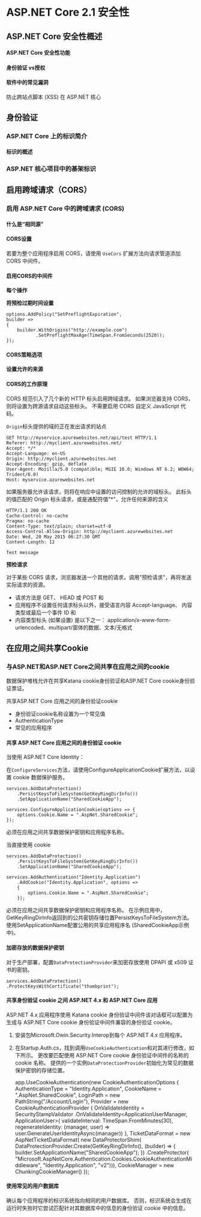 # ASP.NET Core 2.1 安全性 #

## ASP.NET Core 安全性概述 ##

#### ASP.NET Core 安全性功能 ####

#### 身份验证 vs授权 ####

#### 软件中的常见漏洞 ####

防止跨站点脚本 (XSS) 在 ASP.NET 核心

## 身份验证 ##

### ASP.NET Core 上的标识简介 ###

#### 标识的概述 ####

### ASP.NET 核心项目中的基架标识 ###

## 启用跨域请求（CORS） ##

### 启用 ASP.NET Core 中的跨域请求 (CORS) ###

#### 什么是“相同源” ####

#### CORS设置 ####

若要为整个应用程序启用 CORS，请使用 `UseCors` 扩展方法向请求管道添加 CORS 中间件。

#### 启用CORS的中间件 ####

**每个操作**

**将预检过期时间设置**

	options.AddPolicy("SetPreflightExpiration",
    builder =>
    {
        builder.WithOrigins("http://example.com")
               .SetPreflightMaxAge(TimeSpan.FromSeconds(2520));
    });

#### CORS策略选项 ####

**设置允许的来源**

#### CORS的工作原理 ####

CORS 规范引入了几个新的 HTTP 标头启用跨域请求。 如果浏览器支持 CORS，则将设置为跨源请求自动这些标头。 不需要启用 CORS 自定义 JavaScript 代码。

`Origin`标头提供的域的正在发出请求的站点

	GET http://myservice.azurewebsites.net/api/test HTTP/1.1
	Referer: http://myclient.azurewebsites.net/
	Accept: */*
	Accept-Language: en-US
	Origin: http://myclient.azurewebsites.net
	Accept-Encoding: gzip, deflate
	User-Agent: Mozilla/5.0 (compatible; MSIE 10.0; Windows NT 6.2; WOW64; Trident/6.0)
	Host: myservice.azurewebsites.net

如果服务器允许该请求，则将在响应中设置的访问控制的允许的域标头。 此标头的值匹配的 Origin 标头请求，或是通配符值"*"，允许任何来源的含义

	HTTP/1.1 200 OK
	Cache-Control: no-cache
	Pragma: no-cache
	Content-Type: text/plain; charset=utf-8
	Access-Control-Allow-Origin: http://myclient.azurewebsites.net
	Date: Wed, 20 May 2015 06:27:30 GMT
	Content-Length: 12
	
	Test message

**预检请求**

对于某些 CORS 请求，浏览器发送一个其他的请求，调用"预检请求"，再将发送实际请求的资源。

* 请求方法是 GET、 HEAD 或 POST 和
* 应用程序不设置任何请求标头以外，接受语言内容 Accept-language、 内容类型或最后一个事件 ID 和
* 内容类型标头 (如果设置) 是以下之一：
   application/x-www-form-urlencoded、multipart/窗体的数据、文本/无格式

## 在应用之间共享Cookie ##

### 与ASP.NET和ASP.NET Core之间共享在应用之间的cookie ###

数据保护堆栈允许在共享Katana cookie身份验证和ASP.NET Core cookie身份验证票证。

共享ASP.NET Core 应用之间的身份验证cookie

* 身份验证cookie名称设置为一个常见值
* AuthenticationType
* 常见的应用程序

#### 共享 ASP.NET Core 应用之间的身份验证 cookie ####

当使用 ASP.NET Core Identity：

在`ConfigureServices`方法，请使用ConfigureApplicationCookie扩展方法，以设置 cookie 数据保护服务。

	services.AddDataProtection()
	    .PersistKeysToFileSystem(GetKeyRingDirInfo())
	    .SetApplicationName("SharedCookieApp");
	
	services.ConfigureApplicationCookie(options => {
	    options.Cookie.Name = ".AspNet.SharedCookie";
	});

必须在应用之间共享数据保护密钥和应用程序名称。 

当直接使用 cookie

	services.AddDataProtection()
	    .PersistKeysToFileSystem(GetKeyRingDirInfo())
	    .SetApplicationName("SharedCookieApp");
	
	services.AddAuthentication("Identity.Application")
	    .AddCookie("Identity.Application", options =>
	    {
	        options.Cookie.Name = ".AspNet.SharedCookie";
	    });

必须在应用之间共享数据保护密钥和应用程序名称。 在示例应用中，GetKeyRingDirInfo返回到的公共密钥存储位置PersistKeysToFileSystem方法。 使用SetApplicationName配置公用的共享应用程序名 (SharedCookieApp示例中)。

#### 加密存放的数据保护密钥 ####

对于生产部署，配置`DataProtectionProvider`来加密存放使用 DPAPI 或 x509 证书的密钥。

	services.AddDataProtection()
    .ProtectKeysWithCertificate("thumbprint");

#### 共享身份验证 cookie 之间 ASP.NET 4.x 和 ASP.NET Core 应用 ####

ASP.NET 4.x 应用程序使用 Katana cookie 身份验证中间件该对话框可以配置为生成与 ASP.NET Core cookie 身份验证中间件兼容的身份验证 cookie。

1. 安装包Microsoft.Owin.Security.Interop到每个 ASP.NET 4.x 应用程序。
2. 在Startup.Auth.cs，找到调用`UseCookieAuthentication`和对其进行修改，如下所示。 更改要匹配使用 ASP.NET Core cookie 身份验证中间件的名称的 cookie 名称。 提供的一个实例`DataProtectionProvider`初始化为常见的数据保护密钥的存储位置。 

	app.UseCookieAuthentication(new CookieAuthenticationOptions
	{
	    AuthenticationType = "Identity.Application",
	    CookieName = ".AspNet.SharedCookie",
	    LoginPath = new PathString("/Account/Login"),
	    Provider = new CookieAuthenticationProvider
	    {
	        OnValidateIdentity =
	            SecurityStampValidator
	                .OnValidateIdentity<ApplicationUserManager, ApplicationUser>(
	                    validateInterval: TimeSpan.FromMinutes(30),
	                    regenerateIdentity: (manager, user) =>
	                        user.GenerateUserIdentityAsync(manager))
	    },
	    TicketDataFormat = new AspNetTicketDataFormat(
	        new DataProtectorShim(
	            DataProtectionProvider.Create(GetKeyRingDirInfo(), 
	                (builder) => { builder.SetApplicationName("SharedCookieApp"); })
	            .CreateProtector(
	                "Microsoft.AspNetCore.Authentication.Cookies.CookieAuthenticationMiddleware",
	                "Identity.Application",
	                "v2"))),
	    CookieManager = new ChunkingCookieManager()
	});

#### 使用常见的用户数据库 ####

确认每个应用程序的标识系统指向相同的用户数据库。 否则，标识系统会生成在运行时失败时它尝试匹配针对其数据库中的信息的身份验证 cookie 中的信息。